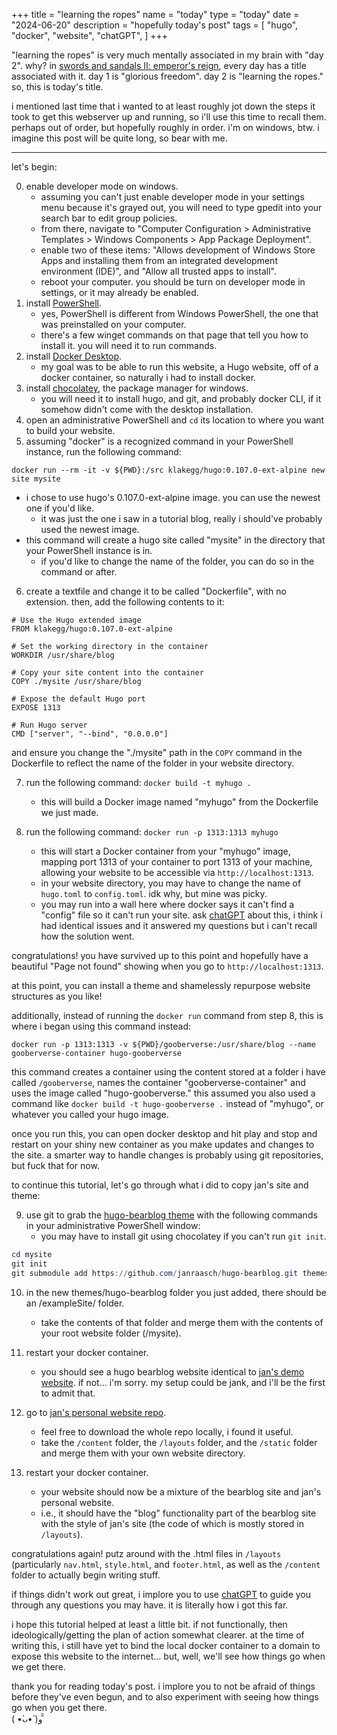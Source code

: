 +++
title = "learning the ropes"
name = "today"
type = "today"
date = "2024-06-20"
description = "hopefully today's post"
tags = [
    "hugo",
    "docker",
    "website",
    "chatGPT",
]
+++

"learning the ropes" is very much mentally associated in my brain with "day 2". why? in [swords and sandals II: emperor's reign](https://youtu.be/hq1OiFKlfvg?t=282), every day has a title associated with it. day 1 is "glorious freedom". day 2 is "learning the ropes." so, this is today's title.

i mentioned last time that i wanted to at least roughly jot down the steps it took to get this webserver up and running, so i'll use this time to recall them. perhaps out of order, but hopefully roughly in order. i'm on windows, btw. i imagine this post will be quite long, so bear with me.

---

let's begin:

0. enable developer mode on windows.
    * assuming you can't just enable developer mode in your settings menu because it's grayed out, you will need to type gpedit into your search bar to edit group policies. 
    * from there, navigate to "Computer Configuration > Administrative Templates > Windows Components > App Package Deployment". 
    * enable two of these items: "Allows development of Windows Store Apps and installing them from an integrated development environment (IDE)", and "Allow all trusted apps to install".
    * reboot your computer. you should be turn on developer mode in settings, or it may already be enabled.
1. install [PowerShell](https://learn.microsoft.com/en-us/powershell/scripting/install/installing-powershell-on-windows?view=powershell-7.4).
    * yes, PowerShell is different from Windows PowerShell, the one that was preinstalled on your computer.
    * there's a few winget commands on that page that tell you how to install it. you will need it to run commands.
2. install [Docker Desktop](https://docs.docker.com/engine/install/). 
    * my goal was to be able to run this website, a Hugo website, off of a docker container, so naturally i had to install docker.
3. install [chocolatey](https://chocolatey.org/install), the package manager for windows. 
    * you will need it to install hugo, and git, and probably docker CLI, if it somehow didn't come with the desktop installation.
4. open an administrative PowerShell and `cd` its location to where you want to build your website.
5. assuming "docker" is a recognized command in your PowerShell instance, run the following command: 

```
docker run --rm -it -v ${PWD}:/src klakegg/hugo:0.107.0-ext-alpine new site mysite
```

* i chose to use hugo's 0.107.0-ext-alpine image. you can use the newest one if you'd like. 
    * it was just the one i saw in a tutorial blog, really i should've probably used the newest image.
* this command will create a hugo site called "mysite" in the directory that your PowerShell instance is in. 
    * if you'd like to change the name of the folder, you can do so in the command or after.
6. create a textfile and change it to be called "Dockerfile", with no extension. then, add the following contents to it: 

```docker
# Use the Hugo extended image
FROM klakegg/hugo:0.107.0-ext-alpine

# Set the working directory in the container
WORKDIR /usr/share/blog

# Copy your site content into the container
COPY ./mysite /usr/share/blog

# Expose the default Hugo port
EXPOSE 1313

# Run Hugo server
CMD ["server", "--bind", "0.0.0.0"]
``` 
and ensure you change the "./mysite" path in the `COPY` command in the Dockerfile to reflect the name of the folder in your website directory.

7. run the following command: `docker build -t myhugo .`
    * this will build a Docker image named "myhugo" from the Dockerfile we just made.

8. run the following command: `docker run -p 1313:1313 myhugo`
    * this will start a Docker container from your "myhugo" image, mapping port 1313 of your container to port 1313 of your machine, allowing your website to be accessible via `http://localhost:1313`.
    * in your website directory, you may have to change the name of `hugo.toml` to `config.toml`. idk why, but mine was picky.
    * you may run into a wall here where docker says it can't find a "config" file so it can't run your site. ask [chatGPT](https://chat.openai.com) about this, i think i had identical issues and it answered my questions but i can't recall how the solution went.

congratulations! you have survived up to this point and hopefully have a beautiful "Page not found" showing when you go to `http://localhost:1313`.

at this point, you can install a theme and shamelessly repurpose website structures as you like!

additionally, instead of running the `docker run` command from step 8, this is where i began using this command instead: 

`docker run -p 1313:1313 -v ${PWD}/gooberverse:/usr/share/blog --name gooberverse-container hugo-gooberverse`

this command creates a container using the content stored at a folder i have called `/gooberverse`, names the container "gooberverse-container" and uses the image called "hugo-gooberverse." this assumed you also used a command like `docker build -t hugo-gooberverse .` instead of "myhugo", or whatever you called your hugo image.

once you run this, you can open docker desktop and hit play and stop and restart on your shiny new container as you make updates and changes to the site. a smarter way to handle changes is probably using git repositories, but fuck that for now.

to continue this tutorial, let's go through what i did to copy jan's site and theme:

9. use git to grab the [hugo-bearblog theme](https://github.com/janraasch/hugo-bearblog/) with the following commands in your administrative PowerShell window:
    * you may have to install git using chocolatey if you can't run `git init`. 

```Powershell
cd mysite
git init
git submodule add https://github.com/janraasch/hugo-bearblog.git themes/hugo-bearblog
``` 

10. in the new themes/hugo-bearblog folder you just added, there should be an /exampleSite/ folder.
    * take the contents of that folder and merge them with the contents of your root website folder (/mysite).

11. restart your docker container.
    * you should see a hugo bearblog website identical to [jan's demo website](https://janraasch.github.io/hugo-bearblog/). if not... i'm sorry. my setup could be jank, and i'll be the first to admit that.

12. go to [jan's personal website repo](https://github.com/janraasch/janraaschcom/tree/master).
    * feel free to download the whole repo locally, i found it useful.
    * take the `/content` folder, the `/layouts` folder, and the `/static` folder and merge them with your own website directory.

13. restart your docker container.
    * your website should now be a mixture of the bearblog site and jan's personal website.
    * i.e., it should have the "blog" functionality part of the bearblog site with the style of jan's site (the code of which is mostly stored in `/layouts`).

congratulations again! putz around with the .html files in `/layouts` (particularly `nav.html`, `style.html`, and `footer.html`, as well as the `/content` folder to actually begin writing stuff.

if things didn't work out great, i implore you to use [chatGPT](https://chat.openai.com) to guide you through any questions you may have. it is literally how i got this far.

i hope this tutorial helped at least a little bit. if not functionally, then ideologically/getting the plan of action somewhat clearer. at the time of writing this, i still have yet to bind the local docker container to a domain to expose this website to the internet... but, well, we'll see how things go when we get there.

thank you for reading today's post. i implore you to not be afraid of things before they've even begun, and to also experiment with seeing how things go when you get there.\
( •̀ᴗ•́ )و ̑̑
